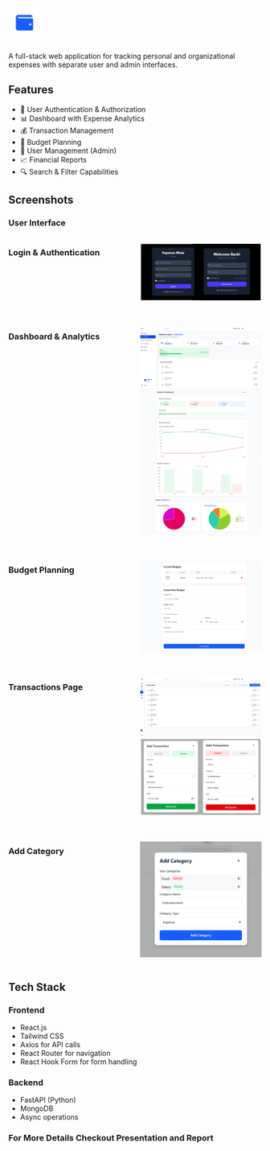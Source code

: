 # ![Expense Tracker Logo](./images/logo.png)

A full-stack web application for tracking personal and organizational expenses with separate user and admin interfaces.

## Features

- 🔐 User Authentication & Authorization
- 📊 Dashboard with Expense Analytics
- 💰 Transaction Management
- 📅 Budget Planning
- 👥 User Management (Admin)
- 📈 Financial Reports
- 🔍 Search & Filter Capabilities

## Screenshots
### User Interface
<div style="display: grid; grid-template-columns: repeat(2, 1fr); gap: 20px;">

### Login & Authentication
![Login Page](./images/signup-login.png)

### Dashboard & Analytics
![User Dashboard](./images//user-dashboard.png)
![Financial Dashboard1](./images/Financial-dashboard-1.png)
![Financial Dashboard2](./images/Financial-dashboard-2.png)

### Budget Planning
![Budgets Page](./images/Budget-page.png)

### Transactions Page
![Transactions Page](./images/Transactions-page.png)
![AddTransactions](./images/Add-Transaction.png)

### Add Category 
![AddCategory](./images/Add-Category.png)

</div>

## Tech Stack

### Frontend
- React.js
- Tailwind CSS
- Axios for API calls
- React Router for navigation
- React Hook Form for form handling

### Backend
- FastAPI (Python)
- MongoDB
- Async operations

### For More Details Checkout Presentation and Report
